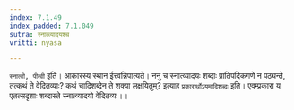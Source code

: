 ```yaml
---
index: 7.1.49
index_padded: 7.1.049
sutra: स्नात्व्यादयश्च
vritti: nyasa

---
```

`स्नात्वी, पीत्वी` इति। आकारस्य स्थान ईत्त्वन्निपात्यते। ननु च स्नात्व्यादयः शब्दाः प्रातिपदिकगणे न पठ्यन्ते, तत्कथं ते वेदितव्याः? कथं चादिशब्देन ते शक्या लक्षयितुम्? इत्याह `प्रकारार्थोऽयमादिशब्दः` इति। एवम्प्रकारा य एतत्सदृशाः शब्दास्ते स्नात्व्यादयो वेदितव्यः।।